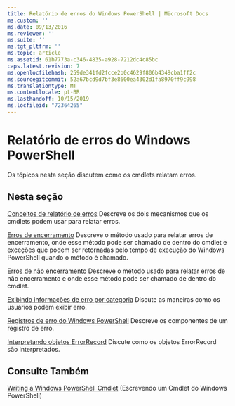 ```yaml
---
title: Relatório de erros do Windows PowerShell | Microsoft Docs
ms.custom: ''
ms.date: 09/13/2016
ms.reviewer: ''
ms.suite: ''
ms.tgt_pltfrm: ''
ms.topic: article
ms.assetid: 61b7773a-c346-4835-a928-7212dc4c85bc
caps.latest.revision: 7
ms.openlocfilehash: 259de341fd2fcce2b0c4629f806b4348cba1ff2c
ms.sourcegitcommit: 52a67bcd9d7bf3e8600ea4302d1fa8970ff9c998
ms.translationtype: MT
ms.contentlocale: pt-BR
ms.lasthandoff: 10/15/2019
ms.locfileid: "72364265"
---
```

# <a name="windows-powershell-error-reporting"></a>Relatório de erros do Windows PowerShell

Os tópicos nesta seção discutem como os cmdlets relatam erros.

## <a name="in-this-section"></a>Nesta seção

[Conceitos de relatório de erros](./error-reporting-concepts.md) Descreve os dois mecanismos que os cmdlets podem usar para relatar erros.

[Erros de encerramento](./terminating-errors.md) Descreve o método usado para relatar erros de encerramento, onde esse método pode ser chamado de dentro do cmdlet e exceções que podem ser retornadas pelo tempo de execução do Windows PowerShell quando o método é chamado.

[Erros de não encerramento](./non-terminating-errors.md) Descreve o método usado para relatar erros de não encerramento e onde esse método pode ser chamado de dentro do cmdlet.

[Exibindo informações de erro por categoria](./displaying-error-information.md) Discute as maneiras como os usuários podem exibir erro.

[Registros de erro do Windows PowerShell](./windows-powershell-error-records.md) Descreve os componentes de um registro de erro.

[Interpretando objetos ErrorRecord](./interpreting-errorrecord-objects.md) Discute como os objetos ErrorRecord são interpretados.

## <a name="see-also"></a>Consulte Também

[Writing a Windows PowerShell Cmdlet](./writing-a-windows-powershell-cmdlet.md) (Escrevendo um Cmdlet do Windows PowerShell)
